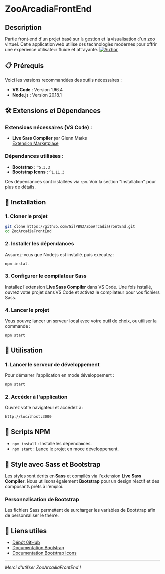# ZooArcadiaFrontEnd

## Description
Partie front-end d'un projet basé sur la gestion et la visualisation d'un zoo virtuel. 
Cette application web utilise des technologies modernes pour offrir une expérience utilisateur fluide et attrayante.
[![Author](https://img.shields.io/badge/author-gilpb.tech%40hotmail.com-green.svg)](https://github.com/GilPB93)


## 📋 Prérequis
Voici les versions recommandées des outils nécessaires :

- **VS Code** : Version 1.96.4
- **Node.js** : Version 20.18.1


## 🛠️ Extensions et Dépendances

### Extensions nécessaires (VS Code) :
- **Live Sass Compiler** par Glenn Marks  
  [Extension Marketplace](https://marketplace.visualstudio.com/items?itemName=glenn2223.live-sass)

### Dépendances utilisées :
- **Bootstrap** : `^5.3.3`  
- **Bootstrap Icons** : `^1.11.3`

Ces dépendances sont installées via `npm`. Voir la section "Installation" pour plus de détails.


## 🚀 Installation

### 1. **Cloner le projet**  
   ```bash
   git clone https://github.com/GilPB93/ZooArcadiaFrontEnd.git
   cd ZooArcadiaFrontEnd
   ```

### 2. **Installer les dépendances**  
   Assurez-vous que Node.js est installé, puis exécutez :  
   ```bash
   npm install
   ```

### 3. **Configurer le compilateur Sass**  
   Installez l'extension **Live Sass Compiler** dans VS Code. Une fois installé, ouvrez votre projet dans VS Code et activez le compilateur pour vos fichiers Sass.

### 4. **Lancer le projet**  
   Vous pouvez lancer un serveur local avec votre outil de choix, ou utiliser la commande :  
   ```bash
   npm start
   ```


## 📂 Utilisation

### 1. Lancer le serveur de développement
Pour démarrer l'application en mode développement :

```bash
npm start
```

### 2. Accéder à l'application
Ouvrez votre navigateur et accédez à :

```
http://localhost:3000
```

## 📄 Scripts NPM

- `npm install` : Installe les dépendances.
- `npm start` : Lance le projet en mode développement.

## 🎨 Style avec Sass et Bootstrap

Les styles sont écrits en **Sass** et compilés via l'extension **Live Sass Compiler**. Nous utilisons également **Bootstrap** pour un design réactif et des composants prêts à l'emploi.

### Personnalisation de Bootstrap
Les fichiers Sass permettent de surcharger les variables de Bootstrap afin de personnaliser le thème.


## 📄 Liens utiles
- [Dépôt GitHub](https://github.com/GilPB93/ZooArcadiaFrontEnd)
- [Documentation Bootstrap](https://getbootstrap.com/docs/5.3/)
- [Documentation Bootstrap Icons](https://icons.getbootstrap.com/)

---

*Merci d'utiliser ZooArcadiaFrontEnd !*